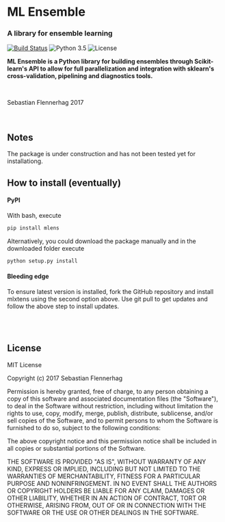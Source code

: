 # ML Ensemble
### A library for ensemble learning


[![Build Status](https://travis-ci.org/rasbt/mlxtend.svg?branch=master)](https://travis-ci.org/rasbt/mlxtend)
![Python 3.5](https://img.shields.io/badge/python-3.5-blue.svg)
![License](https://img.shields.io/badge/license-MIT-red.svg)



**ML Ensemble is a Python library for building ensembles through Scikit-learn's API to allow for full parallelization and integration with sklearn's cross-validation, pipelining and diagnostics tools.**

<br>

Sebastian Flennerhag 2017

<br>


## Notes

The package is under construction and has not been tested yet for installationg. 

## How to install (eventually)

#### PyPI

With bash, execute  

```bash
pip install mlens  
```

Alternatively, you could download the package manually and in the downloaded folder execute

```bash
python setup.py install
```

#### Bleeding edge

To ensure latest version is installed, fork the GitHub repository and install mlxtens using the second option above. Use git pull to get updates and follow the above step to install updates.

<br>
<br>

## License

MIT License

Copyright (c) 2017 Sebastian Flennerhag

Permission is hereby granted, free of charge, to any person obtaining a copy
of this software and associated documentation files (the "Software"), to deal
in the Software without restriction, including without limitation the rights
to use, copy, modify, merge, publish, distribute, sublicense, and/or sell
copies of the Software, and to permit persons to whom the Software is
furnished to do so, subject to the following conditions:

The above copyright notice and this permission notice shall be included in all
copies or substantial portions of the Software.

THE SOFTWARE IS PROVIDED "AS IS", WITHOUT WARRANTY OF ANY KIND, EXPRESS OR
IMPLIED, INCLUDING BUT NOT LIMITED TO THE WARRANTIES OF MERCHANTABILITY,
FITNESS FOR A PARTICULAR PURPOSE AND NONINFRINGEMENT. IN NO EVENT SHALL THE
AUTHORS OR COPYRIGHT HOLDERS BE LIABLE FOR ANY CLAIM, DAMAGES OR OTHER
LIABILITY, WHETHER IN AN ACTION OF CONTRACT, TORT OR OTHERWISE, ARISING FROM,
OUT OF OR IN CONNECTION WITH THE SOFTWARE OR THE USE OR OTHER DEALINGS IN THE
SOFTWARE.
